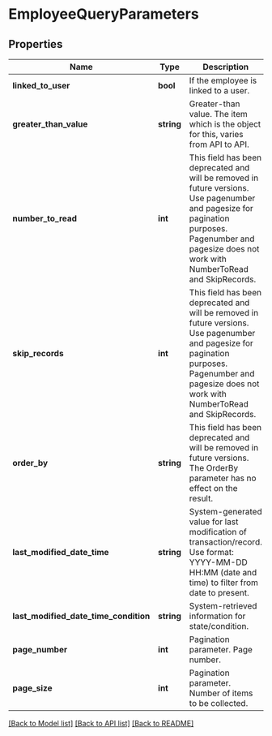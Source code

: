 # EmployeeQueryParameters

## Properties
Name | Type | Description | Notes
------------ | ------------- | ------------- | -------------
**linked_to_user** | **bool** | If the employee is linked to a user. | [optional] 
**greater_than_value** | **string** | Greater-than value. The item which is the object for this, varies from API to API. | [optional] 
**number_to_read** | **int** | This field has been deprecated and will be removed in future versions. Use pagenumber and pagesize for pagination purposes. Pagenumber and pagesize does not work with NumberToRead and SkipRecords. | [optional] 
**skip_records** | **int** | This field has been deprecated and will be removed in future versions. Use pagenumber and pagesize for pagination purposes. Pagenumber and pagesize does not work with NumberToRead and SkipRecords. | [optional] 
**order_by** | **string** | This field has been deprecated and will be removed in future versions. The OrderBy parameter has no effect on the result. | [optional] 
**last_modified_date_time** | **string** | System-generated value for last modification of transaction/record. Use format: YYYY-MM-DD HH:MM (date and time) to filter from date to present. | [optional] 
**last_modified_date_time_condition** | **string** | System-retrieved information for state/condition. | [optional] 
**page_number** | **int** | Pagination parameter. Page number. | [optional] 
**page_size** | **int** | Pagination parameter. Number of items to be collected. | [optional] 

[[Back to Model list]](../README.md#documentation-for-models) [[Back to API list]](../README.md#documentation-for-api-endpoints) [[Back to README]](../README.md)


